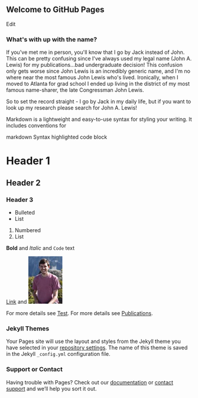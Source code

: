 ## Welcome to GitHub Pages

Edit

### What's with up with the name?

If you've met me in person, you'll know that I go by Jack instead of John. This can be pretty confusing since I've always used my legal name (John A. Lewis) for my publications...bad undergraduate decision! This confusion only gets worse since John Lewis is an incredibly generic name, and I'm no where near the most famous John Lewis who's lived. Ironically, when I moved to Atlanta for grad school I ended up living in the district of my most famous name-sharer, the late Congressman John Lewis. 

So to set the record straight - I go by Jack in my daily life, but if you want to look up my research please search for John A. Lewis!


Markdown is a lightweight and easy-to-use syntax for styling your writing. It includes conventions for

markdown
Syntax highlighted code block

# Header 1
## Header 2
### Header 3

- Bulleted
- List

1. Numbered
2. List

**Bold** and _Italic_ and `Code` text

[Link](url) and ![Image](/images/citations.jpg)


For more details see [Test](/test.md).
For more details see [Publications](/publications.md).

### Jekyll Themes

Your Pages site will use the layout and styles from the Jekyll theme you have selected in your [repository settings](https://github.com/jlewis331/jlewis.github.io/settings). The name of this theme is saved in the Jekyll `_config.yml` configuration file.

### Support or Contact

Having trouble with Pages? Check out our [documentation](https://docs.github.com/categories/github-pages-basics/) or [contact support](https://support.github.com/contact) and we’ll help you sort it out.

